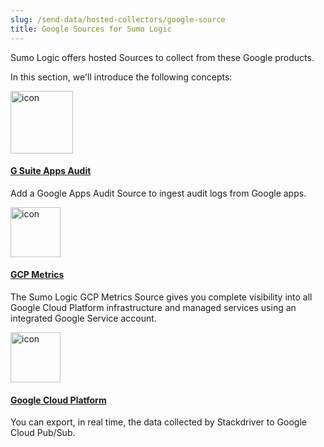 ```yaml
---
slug: /send-data/hosted-collectors/google-source
title: Google Sources for Sumo Logic
---
```



Sumo Logic offers hosted Sources to collect from these Google products.

In this section, we'll introduce the following concepts:

<div className="box-wrapper" markdown="1">
<div className="box smallbox1 card">
  <div className="container">
  <a href="/docs/send-data/hosted-collectors/google-source/g-suite-apps-audit-source/">
  <img src={useBaseUrl('img/send-data/G-Suite-icon.png')} alt="icon" width="100"/><h4>G Suite Apps Audit</h4></a>
  <p>Add a Google Apps Audit Source to ingest audit logs from Google apps.</p>
  </div>
</div>
<div className="box smallbox2 card">
  <div className="container">
  <a href="/docs/send-data/hosted-collectors/google-source/gcp-metrics-source">
  <img src={useBaseUrl('img/send-data/gcp-icon.png')} alt="icon" width="80"/><h4>GCP Metrics</h4></a>
  <p>The Sumo Logic GCP Metrics Source gives you complete visibility into all Google Cloud Platform infrastructure and managed services using an integrated Google Service account.</p>
  </div>
</div>
<div className="box smallbox3 card">
  <div className="container">
  <a href="/docs/send-data/hosted-collectors/google-source/google-cloud-platform-source">
  <img src={useBaseUrl('img/send-data/Google Cloud Platform-icon.png')} alt="icon" width="80"/><h4>Google Cloud Platform</h4></a>
  <p>You can export, in real time, the data collected by Stackdriver to Google Cloud Pub/Sub.</p>
  </div>
</div>
</div>
